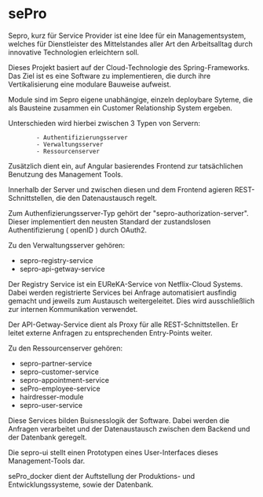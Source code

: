 # sePro

Sepro, kurz für Service Provider ist eine Idee für ein Managementsystem, welches für Dienstleister des Mittelstandes aller Art den Arbeitsalltag durch innovative Technologien erleichtern soll.

Dieses Projekt basiert auf der Cloud-Technologie des Spring-Frameworks. Das Ziel ist es eine Software zu implementieren, die durch ihre Vertikalisierung eine modulare Bauweise aufweist.

Module sind im Sepro eigene unabhängige, einzeln deploybare Syteme, die als Bausteine zusammen ein Customer Relationship System ergeben.

Unterschieden wird hierbei zwischen 3 Typen von Servern:
  
            - Authentifizierungsserver
            - Verwaltungsserver
            - Ressourcenserver
            
Zusätzlich dient ein, auf Angular basierendes Frontend zur tatsächlichen Benutzung des Management Tools.

Innerhalb der Server und zwischen diesen und dem Frontend agieren REST-Schnittstellen, die den Datenaustausch regelt.
            
Zum Authenfizierungsserver-Typ gehört der "sepro-authorization-server". Dieser implementiert den neusten Standard der zustandslosen Authentifizierung ( openID ) durch OAuth2.

Zu den Verwaltungsserver gehören:
  - sepro-registry-service 
  - sepro-api-getway-service

Der Registry Service ist ein EUReKA-Service von Netflix-Cloud Systems.
Dabei werden registrierte Services bei Anfrage automatisiert ausfindig gemacht und jeweils zum Austausch weitergeleitet. Dies wird ausschließlich zur internen Kommunikation verwendet.

Der API-Getway-Service dient als Proxy für alle REST-Schnittstellen. Er leitet externe Anfragen zu entsprechenden Entry-Points weiter.

Zu den Ressourcenserver gehören:

- sepro-partner-service
- sepro-customer-service 
- sepro-appointment-service
- sePro-employee-service
- hairdresser-module 
- sepro-user-service 

Diese Services bilden Buisnesslogik der Software. Dabei werden die Anfragen verarbeitet und der Datenaustausch zwischen dem Backend und der Datenbank geregelt.

Die sepro-ui stellt einen Prototypen eines User-Interfaces dieses Management-Tools dar.

sePro_docker dient der Auftstellung der Produktions- und Entwicklungssysteme, sowie der Datenbank.
